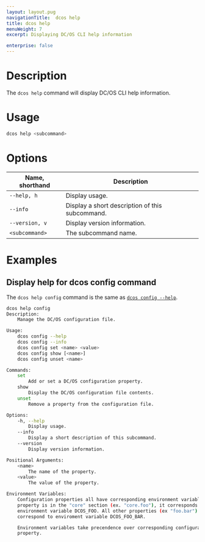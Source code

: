```yaml
---
layout: layout.pug
navigationTitle:  dcos help
title: dcos help
menuWeight: 7
excerpt: Displaying DC/OS CLI help information

enterprise: false
---
```


# Description
The `dcos help` command will display DC/OS CLI help information.

# Usage

```bash
dcos help <subcommand>
```

# Options

| Name, shorthand |  Description |
|---------|-------------|
| `--help, h`   |   Display usage. |
| `--info`   |   Display a short description of this subcommand. |
| `--version, v`   |  Display version information. |
| `<subcommand>`   | The subcommand name. |

# Examples

## Display help for dcos config command

The `dcos help config` command is the same as [`dcos config --help`](/1.12/cli/command-reference/dcos-config/).

```bash
dcos help config
Description:
    Manage the DC/OS configuration file.

Usage:
    dcos config --help
    dcos config --info
    dcos config set <name> <value>
    dcos config show [<name>]
    dcos config unset <name>

Commands:
    set
        Add or set a DC/OS configuration property.
    show
        Display the DC/OS configuration file contents.
    unset
        Remove a property from the configuration file.

Options:
    -h, --help
        Display usage.
    --info
        Display a short description of this subcommand.
    --version
        Display version information.

Positional Arguments:
    <name>
        The name of the property.
    <value>
        The value of the property.

Environment Variables:
    Configuration properties all have corresponding environment variables. If a
    property is in the "core" section (ex. "core.foo"), it corresponds to
    environment variable DCOS_FOO. All other properties (ex "foo.bar")
    correspond to enviroment variable DCOS_FOO_BAR.

    Environment variables take precendence over corresponding configuration
    property.
```
